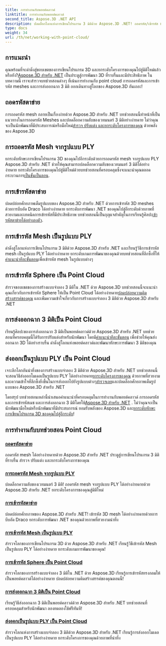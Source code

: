 ```yaml
---
title: การทำงานกับพอยต์คลาวด์
linktitle: การทำงานกับพอยต์คลาวด์
second_title: Aspose.3D .NET API
description: ปลดล็อกโลกแห่งการเขียนโปรแกรม 3 มิติด้วย Aspose.3D .NET! ถอดรหัส/เข้ารหัส mesh ส่งออกฉาก 3 มิติ และอื่นๆ ได้อย่างง่ายดาย ยกระดับโครงการของคุณด้วยภาพที่น่าทึ่ง
type: docs
weight: 34
url: /th/net/working-with-point-cloud/
---
```


## การแนะนำ

 คุณพร้อมที่จะดำดิ่งสู่ขอบเขตของการเขียนโปรแกรม 3D และยกระดับโครงการของคุณไปสู่มิติใหม่แล้วหรือยัง?[Aspose.3D สำหรับ .NET](#working-with-point-cloud-tutorials) เป็นประตูสู่การพัฒนา 3D ที่ราบรื่นและมีประสิทธิภาพ ในบทความนี้ เราจะสำรวจบทช่วยสอนต่างๆ ที่เน้นการทำงานกับ point cloud การถอดรหัสและการเข้ารหัส meshes และการส่งออกฉาก 3 มิติ ออกเดินทางสู่โลกของ Aspose.3D กันเถอะ!

## ถอดรหัสตาข่าย

 การถอดรหัส mesh กลายเป็นเรื่องง่ายด้วย Aspose.3D สำหรับ .NET บทช่วยสอนนี้ทำหน้าที่เป็นแนวทางในการถอดรหัส Meshes และปลดล็อกความลับของเวทมนตร์ 3 มิติอย่างง่ายดาย ไม่ว่าคุณจะเป็นนักพัฒนาที่มีประสบการณ์หรือมือใหม่[สำรวจ ปรับแต่ง และยกระดับโครงการของคุณ](./decode-mesh/) ด้วยพลังของ Aspose.3D

## การถอดรหัส Mesh จากรูปแบบ PLY

 ยกระดับทักษะการเขียนโปรแกรม 3D ของคุณไปอีกระดับด้วยการถอดรหัส mesh จากรูปแบบ PLY Aspose.3D สำหรับ .NET ช่วยให้คุณสามารถปลดล็อกความลับของเวทมนตร์ 3 มิติได้อย่างง่ายดาย ยกระดับโครงการของคุณไปสู่มิติใหม่ด้วยบทช่วยสอนที่ครอบคลุมซึ่งจะแนะนำคุณตลอดกระบวนการ[เป็นขั้นเป็นตอน](./decode-mesh-ply-format/).

## การเข้ารหัสตาข่าย

 ปลดปล่อยศักยภาพเต็มรูปแบบของ Aspose.3D สำหรับ .NET ด้วยการเข้ารหัส 3D meshes ด้วยการบีบอัด Draco ได้อย่างง่ายดาย ยกระดับการพัฒนา .NET ของคุณไปสู่อีกระดับด้วยภาพที่สวยงามและเทคนิคการเข้ารหัสที่มีประสิทธิภาพ บทช่วยสอนนี้เป็นกุญแจสำคัญในการเรียนรู้ศิลปะ[เข้ารหัสตาข่ายได้อย่างลงตัว](./encode-mesh/).

## การเข้ารหัส Mesh เป็นรูปแบบ PLY

 ดำดิ่งสู่โลกแห่งการเขียนโปรแกรม 3 มิติด้วย Aspose.3D สำหรับ .NET และเรียนรู้วิธีการเข้ารหัส mesh เป็นรูปแบบ PLY ได้อย่างง่ายดาย ยกระดับเกมการพัฒนาของคุณด้วยบทช่วยสอนที่ลึกซึ้งที่ให้[คำแนะนำทีละขั้นตอน](./encode-mesh-ply-format/)เพื่อเข้ารหัส mesh ในรูปแบบต่างๆ

## การเข้ารหัส Sphere เป็น Point Cloud

 สำรวจขอบเขตของการสร้างแบบจำลอง 3 มิติใน .NET ด้วย Aspose.3D บทช่วยสอนนี้จะแนะนำคุณเกี่ยวกับการเข้ารหัส Sphere ให้เป็น Point Cloud ได้อย่างง่ายดาย[ปลดปล่อยความคิดสร้างสรรค์ของคุณ](./encode-sphere-as-point-cloud/) และเพิ่มความเข้าใจเกี่ยวกับการสร้างแบบจำลอง 3 มิติด้วย Aspose.3D สำหรับ .NET

## การส่งออกฉาก 3 มิติเป็น Point Cloud

 เรียนรู้ศิลปะของการส่งออกฉาก 3 มิติเป็นพอยต์คลาวด์ด้วย Aspose.3D สำหรับ .NET บทช่วยสอนที่ครอบคลุมนี้ได้รับการปรับแต่งสำหรับนักพัฒนา โดยมี[คำแนะนำทีละขั้นตอน](./export-3d-scene-point-cloud/) เพื่อช่วยให้คุณส่งออกฉาก 3D ได้อย่างราบรื่น ดำดิ่งสู่โลกแห่งพอยต์คลาวด์และพัฒนาทักษะการพัฒนา 3 มิติของคุณ

## ส่งออกเป็นรูปแบบ PLY เป็น Point Cloud

 เจาะลึกโลกอันน่าทึ่งของการสร้างแบบจำลอง 3 มิติด้วย Aspose.3D สำหรับ .NET บทช่วยสอนนี้จะสอนวิธีส่งออกโมเดลเป็นรูปแบบ PLY ได้อย่างง่ายดาย[ยกระดับโครงการของคุณ](./export-to-ply-point-cloud/) ด้วยภาพที่สวยงามและความเข้าใจที่ลึกซึ้งยิ่งขึ้นในการส่งออกไปยังรูปแบบต่างๆ[สำรวจเลย](./export-to-ply-point-cloud/)และปลดล็อกศักยภาพเต็มรูปแบบของ Aspose.3D สำหรับ .NET

 โดยสรุป บทช่วยสอนเหล่านี้นำเสนอคำแนะนำที่ครอบคลุมในการทำงานกับพอยต์คลาวด์ การถอดรหัสและการเข้ารหัสเมช และการส่งออกฉาก 3 มิติโดยใช้[Aspose.3D สำหรับ .NET](#working-with-point-cloud-tutorials) . ไม่ว่าคุณจะเป็นนักพัฒนามือใหม่หรือนักพัฒนาที่มีประสบการณ์ ยอมรับพลังของ Aspose.3D และ[ยกระดับทักษะการเขียนโปรแกรม 3D ของคุณไปสู่อีกระดับ](#working-with-point-cloud-tutorials)!
## การทำงานกับบทช่วยสอน Point Cloud
### [ถอดรหัสตาข่าย](./decode-mesh/)
ถอดรหัส mesh ได้อย่างง่ายดายด้วย Aspose.3D สำหรับ .NET ประตูสู่การเขียนโปรแกรม 3 มิติที่ราบรื่น สำรวจ ปรับแต่ง และยกระดับโครงการของคุณ
### [การถอดรหัส Mesh จากรูปแบบ PLY](./decode-mesh-ply-format/)
ปลดล็อกความลับของเวทมนตร์ 3 มิติ! ถอดรหัส mesh จากรูปแบบ PLY ได้อย่างง่ายดายด้วย Aspose.3D สำหรับ .NET ยกระดับโครงการของคุณสู่มิติใหม่
### [การเข้ารหัสตาข่าย](./encode-mesh/)
ปลดปล่อยศักยภาพของ Aspose.3D สำหรับ .NET! เข้ารหัส 3D mesh ได้อย่างง่ายดายด้วยการบีบอัด Draco ยกระดับการพัฒนา .NET ของคุณด้วยภาพที่สวยงามน่าทึ่ง
### [การเข้ารหัส Mesh เป็นรูปแบบ PLY](./encode-mesh-ply-format/)
สำรวจโลกของการเขียนโปรแกรม 3D ด้วย Aspose.3D สำหรับ .NET เรียนรู้วิธีเข้ารหัส Mesh เป็นรูปแบบ PLY ได้อย่างง่ายดาย ยกระดับเกมการพัฒนาของคุณ!
### [การเข้ารหัส Sphere เป็น Point Cloud](./encode-sphere-as-point-cloud/)
สำรวจโลกของการสร้างแบบจำลอง 3 มิติใน .NET ด้วย Aspose.3D เรียนรู้การเข้ารหัสทรงกลมให้เป็นพอยต์คลาวด์ได้อย่างง่ายดาย ปลดปล่อยความคิดสร้างสรรค์ของคุณตอนนี้!
### [การส่งออกฉาก 3 มิติเป็น Point Cloud](./export-3d-scene-point-cloud/)
เรียนรู้วิธีส่งออกฉาก 3 มิติเป็นพอยต์คลาวด์ด้วย Aspose.3D สำหรับ .NET บทช่วยสอนที่ครอบคลุมสำหรับนักพัฒนา ลองทดลองใช้ฟรีทันที!
### [ส่งออกเป็นรูปแบบ PLY เป็น Point Cloud](./export-to-ply-point-cloud/)
สำรวจโลกแห่งการสร้างแบบจำลอง 3 มิติด้วย Aspose.3D สำหรับ .NET เรียนรู้การส่งออกโมเดลเป็นรูปแบบ PLY ได้อย่างง่ายดาย ยกระดับโครงการของคุณด้วยภาพที่น่าทึ่ง